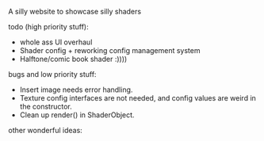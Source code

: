 A silly website to showcase silly shaders

todo (high priority stuff):
- whole ass UI overhaul
- Shader config + reworking config management system
- Halftone/comic book shader :))))

bugs and low priority stuff:
- Insert image needs error handling.
- Texture config interfaces are not needed, and config values are weird in the constructor.
- Clean up render() in ShaderObject.

other wonderful ideas:
